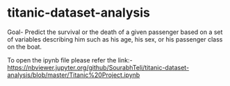 # titanic-dataset-analysis

Goal- Predict the survival or the death of a given passenger based on a set of variables describing him such as his age, his sex, or his passenger class on the boat.

To open the ipynb file please refer the link:- https://nbviewer.jupyter.org/github/SourabhTeli/titanic-dataset-analysis/blob/master/Titanic%20Project.ipynb
